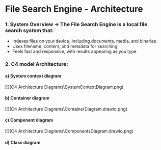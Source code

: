 # File Search Engine - Architecture

### 1. System Overview -> The File Search Engine is a local file search system that:
- Indexes files on your device, including documents, media, and binaries
- Uses filename, content, and metadata for searching
- Feels fast and responsive, with results appearing as you type

### 2. C4 model Architecture:
#### a) System context diagram
![](C4 Architecture Diagrams\SystemContextDiagram.png)


#### b) Container diagram
![](C4 Architecture Diagrams\ContainerDiagram.drawio.png)


#### c) Component diagram
![](C4 Architecture Diagrams\ComponentsDiagram.drawio.png)


#### d) Class diagram 